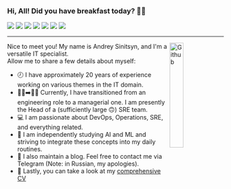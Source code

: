 ### Hi, All! Did you have breakfast today? 🥑🍔
<!-- <p align="center">
    <a align="center" href="https://github.com/ellerbrock/open-source-badges/"><img align="center" alt="Open Source Love"
                                                                     src="https://badges.frapsoft.com/os/v1/open-source.svg?v=103"></a>
</p> -->
![](https://img.shields.io/badge/Tools-Kubernetes-informational?style=flat&logo=kubernetes&logoColor=white&color=blue)
![](https://img.shields.io/badge/Tools-Docker-informational?style=flat&logo=docker&logoColor=white&color=blue)
![](https://img.shields.io/badge/CI/CD-GitLab-informational?style=flat&logo=gitlab&logoColor=white&color=blue)
![](https://img.shields.io/badge/OS-MacOS-informational?style=flat&logo=macos&logoColor=white&color=blue)
![](https://img.shields.io/badge/Editor-VSCode-informational?style=flat&logo=code&logoColor=white&color=blue)
![](https://img.shields.io/badge/Language-GoLang-informational?style=flat&logo=go&logoColor=white&color=blue)
![](https://img.shields.io/badge/Language-Python-informational?style=flat&logo=python&logoColor=white&color=blue)

---   
<img align="right" alt="Github" src="https://octodex.github.com/images/pythocat.png" width="25%"/>

Nice to meet you! My name is Andrey Sinitsyn, and I'm a versatile IT specialist.    
Allow me to share a few details about myself:   
* 🕗 I have approximately 20 years of experience working on various themes in the IT domain.
* 👷‍♂️➡️👨‍💻 Currently, I have transitioned from an engineering role to a managerial one. I am presently the Head of a (sufficiently large 🙃) SRE team.
* 💻 I am passionate about DevOps, Operations, SRE, and everything related.
* 🥷 I am independently studying AI and ML and striving to integrate these concepts into my daily routines.
* 📓 I also maintain a blog. Feel free to contact me via Telegram (Note: in Russian, my apologies).
* 📜 Lastly, you can take a look at my [comprehensive CV](https://www.linkedin.com/in/andreysinitsyn) 






<!-- <img align="right" src="https://dev-gang.ru/static/storage/228930811996337321345827048302203503497.png" width="25%">

![](https://github-readme-stats.vercel.app/api?username=boombick&show_icons=true&include_all_commits=true) 

-->


